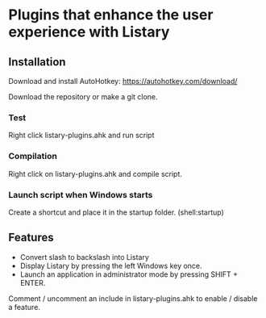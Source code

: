 # Plugins that enhance the user experience with Listary
## Installation
Download and install AutoHotkey: https://autohotkey.com/download/

Download the repository or make a git clone.

### Test
Right click listary-plugins.ahk and run script

### Compilation
Right click on listary-plugins.ahk and compile script.

### Launch script when Windows starts
Create a shortcut and place it in the startup folder. (shell:startup)

## Features
* Convert slash to backslash into Listary
* Display Listary by pressing the left Windows key once.
* Launch an application in administrator mode by pressing SHIFT + ENTER.

Comment / uncomment an include in listary-plugins.ahk to enable / disable a feature.